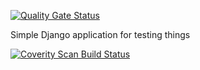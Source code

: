 [![Quality Gate Status](https://sonarcloud.io/api/project_badges/measure?project=katyratka_playground&metric=alert_status)](https://sonarcloud.io/dashboard?id=katyratka_playground)

Simple Django application for testing things

<a href="https://scan.coverity.com/projects/katyratka-playground">
  <img alt="Coverity Scan Build Status"
       src="https://scan.coverity.com/projects/22516/badge.svg"/>
</a>
